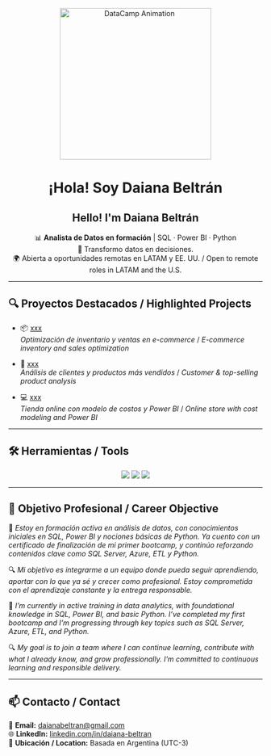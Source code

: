 <p align="center">
  <img src="https://media.giphy.com/media/JkVnfE54QdOMQBxmHg/giphy.gif" width="300" alt="DataCamp Animation"/>
</p>

<h1 align="center">¡Hola! Soy Daiana Beltrán</h1>
<h2 align="center">Hello! I'm Daiana Beltrán</h2>

<p align="center">
  📊 <strong>Analista de Datos en formación</strong> | SQL · Power BI · Python <br>
  🚀 Transformo datos en decisiones. <br>
  🌍 Abierta a oportunidades remotas en LATAM y EE. UU. / Open to remote roles in LATAM and the U.S.
</p>

---

## 🔍 Proyectos Destacados / Highlighted Projects

- 📦 [xxx](https://github.com/daiana-analytics/xxx)  
  *Optimización de inventario y ventas en e-commerce* / *E-commerce inventory and sales optimization*
  
- 🧾 [xxx](https://github.com/daiana-analytics/xxx)  
  *Análisis de clientes y productos más vendidos* / *Customer & top-selling product analysis*
  
- 💻 [xxx](https://github.com/daiana-analytics/xxx)  
  *Tienda online con modelo de costos y Power BI* / *Online store with cost modeling and Power BI*

---

## 🛠 Herramientas / Tools

<p align="center">
  <img src="https://img.shields.io/badge/-SQL-informational?style=for-the-badge&logo=mysql&logoColor=white" />
  <img src="https://img.shields.io/badge/-Power%20BI-yellow?style=for-the-badge&logo=powerbi&logoColor=white" />
  <img src="https://img.shields.io/badge/-Python-blue?style=for-the-badge&logo=python&logoColor=white" />
</p>

---

## 🎯 Objetivo Profesional / Career Objective

📌 *Estoy en formación activa en análisis de datos, con conocimientos iniciales en SQL, Power BI y nociones básicas de Python. Ya cuento con un certificado de finalización de mi primer bootcamp, y continúo reforzando contenidos clave como SQL Server, Azure, ETL y Python.*

🔍 *Mi objetivo es integrarme a un equipo donde pueda seguir aprendiendo, aportar con lo que ya sé y crecer como profesional. Estoy comprometida con el aprendizaje constante y la entrega responsable.*

📌 *I’m currently in active training in data analytics, with foundational knowledge in SQL, Power BI, and basic Python. I’ve completed my first bootcamp and I’m progressing through key topics such as SQL Server, Azure, ETL, and Python.*

🔍 *My goal is to join a team where I can continue learning, contribute with what I already know, and grow professionally. I’m committed to continuous learning and responsible delivery.*

---

## 📫 Contacto / Contact

📧 **Email:** [daianabeltran@gmail.com](mailto:daianabeltran@gmail.com)  
🌐 **LinkedIn:** [linkedin.com/in/daiana-beltran](https://www.linkedin.com/in/daiana-beltran)  
📍 **Ubicación / Location:** Basada en Argentina (UTC-3)  

